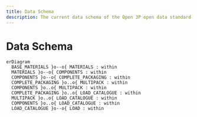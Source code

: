 ```yaml
---
title: Data Schema
description: The current data schema of the Open 3P open data standard for the packaging value chain.
---
```


# Data Schema
``` mermaid
erDiagram
  BASE_MATERIALS }o--o{ MATERIALS : within
  MATERIALS }o--o{ COMPONENTS : within
  COMPONENTS }o--o{ COMPLETE_PACKAGING : within
  COMPLETE_PACKAGING }o..o{ MULTIPACK : within
  COMPONENTS }o..o{ MULTIPACK : within
  COMPLETE_PACKAGING }o..o{ LOAD_CATALOGUE : within
  MULTIPACK }o..o{ LOAD_CATALOGUE : within
  COMPONENTS }o..o{ LOAD_CATALOGUE : within
  LOAD_CATALOGUE }o--o{ LOAD : within
```

<!-- <figure markdown>
[![Schema](../img/schema-v1.1-2022-12-20.jpg)](https://opendatamanchester.github.io/PPP/img/schema-v1.1-2022-12-20.jpg){target=_blank}
  <figcaption>Data schema</figcaption>
</figure> -->